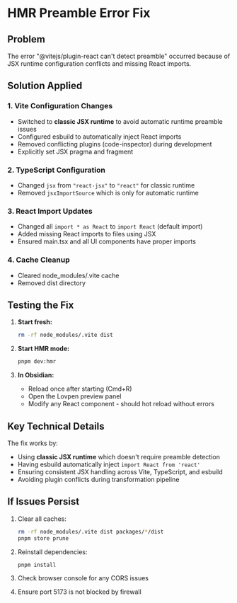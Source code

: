 # HMR Preamble Error Fix

## Problem
The error "@vitejs/plugin-react can't detect preamble" occurred because of JSX runtime configuration conflicts and missing React imports.

## Solution Applied

### 1. **Vite Configuration Changes**
- Switched to **classic JSX runtime** to avoid automatic runtime preamble issues
- Configured esbuild to automatically inject React imports
- Removed conflicting plugins (code-inspector) during development
- Explicitly set JSX pragma and fragment

### 2. **TypeScript Configuration**
- Changed `jsx` from `"react-jsx"` to `"react"` for classic runtime
- Removed `jsxImportSource` which is only for automatic runtime

### 3. **React Import Updates**
- Changed all `import * as React` to `import React` (default import)
- Added missing React imports to files using JSX
- Ensured main.tsx and all UI components have proper imports

### 4. **Cache Cleanup**
- Cleared node_modules/.vite cache
- Removed dist directory

## Testing the Fix

1. **Start fresh:**
   ```bash
   rm -rf node_modules/.vite dist
   ```

2. **Start HMR mode:**
   ```bash
   pnpm dev:hmr
   ```

3. **In Obsidian:**
   - Reload once after starting (Cmd+R)
   - Open the Lovpen preview panel
   - Modify any React component - should hot reload without errors

## Key Technical Details

The fix works by:
- Using **classic JSX runtime** which doesn't require preamble detection
- Having esbuild automatically inject `import React from 'react'` 
- Ensuring consistent JSX handling across Vite, TypeScript, and esbuild
- Avoiding plugin conflicts during transformation pipeline

## If Issues Persist

1. Clear all caches:
   ```bash
   rm -rf node_modules/.vite dist packages/*/dist
   pnpm store prune
   ```

2. Reinstall dependencies:
   ```bash
   pnpm install
   ```

3. Check browser console for any CORS issues
4. Ensure port 5173 is not blocked by firewall